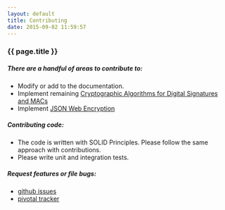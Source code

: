 ```yaml
---
layout: default
title: Contributing
date: 2015-09-02 11:59:57
---
```


### {{ page.title }} ###

##### There are a handful of areas to contribute to: ##### 

- Modify or add to the documentation.
- Implement remaining [Cryptographic Algorithms for Digital Signatures and MACs](https://tools.ietf.org/html/rfc7518#section-3)
- Implement [JSON Web Encryption](https://tools.ietf.org/html/rfc7516#section-1)


##### Contributing code: ##### 

- The code is written with SOLID Principles. Please follow the same approach with contributions.
- Please write unit and integration tests.


##### Request features or file bugs: ##### 

- [github issues](https://github.com/RootServices/jwt/issues)
- [pivotal tracker](https://www.pivotaltracker.com/n/projects/1404556)